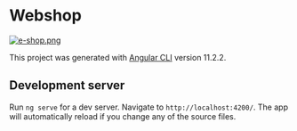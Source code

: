# Webshop

[![e-shop.png](https://i.postimg.cc/YCWhJY0Y/e-shop.png)](https://postimg.cc/cvdx3KQL) 





This project was generated with [Angular CLI](https://github.com/angular/angular-cli) version 11.2.2.

## Development server

Run `ng serve` for a dev server. Navigate to `http://localhost:4200/`. The app will automatically reload if you change any of the source files.

